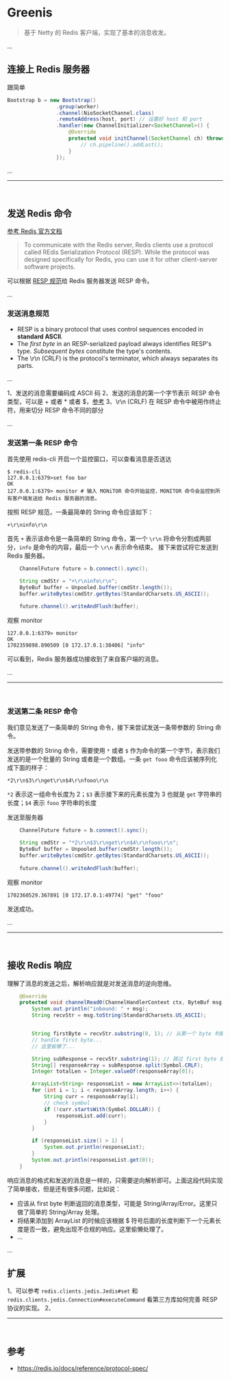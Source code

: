 # Greenis

> 基于 Netty 的 Redis 客户端，实现了基本的消息收发。

...

## 连接上 Redis 服务器

跟简单

```java
Bootstrap b = new Bootstrap()
                .group(worker)
                .channel(NioSocketChannel.class)
                .remoteAddress(host, port) // 设置好 host 和 port
                .handler(new ChannelInitializer<SocketChannel>() {
                    @Override
                    protected void initChannel(SocketChannel ch) throws Exception {
                        // ch.pipeline().addLast();
                    }
                });
```

...

---

<br>

## 发送 Redis 命令

[参考 Redis 官方文档](https://redis.io/docs/reference/protocol-spec/)

> To communicate with the Redis server, Redis clients use a protocol called REdis Serialization Protocol (RESP).
> While the protocol was designed specifically for Redis, you can use it for other client-server software projects.

可以根据 [RESP 规范](https://redis.io/docs/reference/protocol-spec/)给 Redis 服务器发送 RESP 命令。

...

### 发送消息规范
* RESP is a binary protocol that uses control sequences encoded in **standard ASCII**.
* The _first byte_ in an RESP-serialized payload always identifies RESP's type. _Subsequent bytes_ constitute the type's contents.
* The \r\n (CRLF) is the protocol's terminator, which always separates its parts.

...

1、发送的消息需要编码成 ASCII 码
2、发送的消息的第一个字节表示 RESP 命令类型，可以是 + 或者 * 或者 $，[参考](https://redis.io/docs/reference/protocol-spec/)
3、\r\n (CRLF) 在 RESP 命令中被用作终止符，用来切分 RESP 命令不同的部分

...

### 发送第一条 RESP 命令


首先使用 redis-cli 开启一个监控窗口，可以查看消息是否送达

```shell
$ redis-cli
127.0.0.1:6379>set foo bar
OK
127.0.0.1:6379> monitor # 输入 MONiTOR 命令开始监控，MONITOR 命令会监控到所有客户端发送给 Redis 服务器的消息。
```

按照 RESP 规范，一条最简单的 String 命令应该如下：
    
```shell
+\r\ninfo\r\n
```

首先 `+` 表示该命令是一条简单的 String 命令，第一个 `\r\n` 将命令分割成两部分，`info` 是命令的内容，最后一个 `\r\n` 表示命令结束。
接下来尝试将它发送到 Redis 服务器。

```java
    ChannelFuture future = b.connect().sync();

    String cmdStr = "+\r\ninfo\r\n";
    ByteBuf buffer = Unpooled.buffer(cmdStr.length());
    buffer.writeBytes(cmdStr.getBytes(StandardCharsets.US_ASCII));
    
    future.channel().writeAndFlush(buffer);
```
观察 monitor

```shell
127.0.0.1:6379> monitor
OK
1702359898.890509 [0 172.17.0.1:38406] "info"
```

可以看到，Redis 服务器成功接收到了来自客户端的消息。

...

---

<br>

### 发送第二条 RESP 命令

我们意见发送了一条简单的 String 命令，接下来尝试发送一条带参数的 String 命令。

发送带参数的 String 命令，需要使用 `*` 或者 `$` 作为命令的第一个字节，表示我们发送的是一个批量的 String 或者是一个数组。一条 `get fooo` 命令应该被序列化成下面的样子：

```shell
*2\r\n$3\r\nget\r\n$4\r\nfooo\r\n
```

`*2` 表示这一组命令长度为 2；`$3` 表示接下来的元素长度为 3 也就是 `get` 字符串的长度；`$4` 表示 `fooo` 字符串的长度

发送至服务器

```java
    ChannelFuture future = b.connect().sync();

    String cmdStr = "*2\r\n$3\r\nget\r\n$4\r\nfooo\r\n";
    ByteBuf buffer = Unpooled.buffer(cmdStr.length());
    buffer.writeBytes(cmdStr.getBytes(StandardCharsets.US_ASCII));
    
    future.channel().writeAndFlush(buffer);
```

观察 monitor

```shell
1702360529.367891 [0 172.17.0.1:49774] "get" "fooo"
```

发送成功。

...

---

<br>

## 接收 Redis 响应

理解了消息的发送之后，解析响应就是对发送消息的逆向思维。

```java
    @Override
    protected void channelRead0(ChannelHandlerContext ctx, ByteBuf msg) throws Exception {
        System.out.println("inbound: " + msg);
        String recvStr = msg.toString(StandardCharsets.US_ASCII);


        String firstByte = recvStr.substring(0, 1); // 从第一个 byte 判断返回类型，来决定使用什么容器来接收数据
        // handle first byte...
        // 这里偷懒了...

        String subResponse = recvStr.substring(1); // 跳过 first byte 处理内容
        String[] responseArray = subResponse.split(Symbol.CRLF);
        Integer totalLen = Integer.valueOf(responseArray[0]);

        ArrayList<String> responseList = new ArrayList<>(totalLen);
        for (int i = 1; i < responseArray.length; i++) {
            String curr = responseArray[i];
            // check symbol
            if (!curr.startsWith(Symbol.DOLLAR)) {
                responseList.add(curr);
            }
        }

        if (responseList.size() > 1) {
            System.out.println(responseList);
        }
        System.out.println(responseList.get(0));
    }
```

响应消息的格式和发送的消息是一样的，只需要逆向解析即可。上面这段代码实现了简单接收，但是还有很多问题，比如说：
* 应该从 first byte 判断返回的消息类型，可能是 String/Array/Error。这里只做了简单的 String/Array 处理。
* 将结果添加到 ArrayList 的时候应该根据 $ 符号后面的长度判断下一个元素长度是否一致，避免出现不合规的响应。这里偷懒处理了。
* ...

...

## 扩展

1、可以参考 `redis.clients.jedis.Jedis#set` 和 `redis.clients.jedis.Connection#executeCommand` 看第三方库如何完善 RESP 协议的实现。
2、

---

<br>

## 参考
* https://redis.io/docs/reference/protocol-spec/